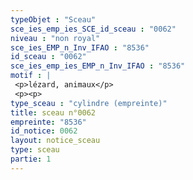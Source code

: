 ```yaml
---
typeObjet : "Sceau"
sce_ies_emp_ies_SCE_id_sceau : "0062"
niveau : "non royal"
sce_ies_EMP_n_Inv_IFAO : "8536"
id_sceau : "0062"
sce_ies_emp_ies_EMP_n_Inv_IFAO : "8536"
motif : |
 <p>lézard, animaux</p>
 <p><p>
type_sceau : "cylindre (empreinte)"
title: sceau n°0062
empreinte: "8536"
id_notice: 0062
layout: notice_sceau
type: sceau
partie: 1
---
```

